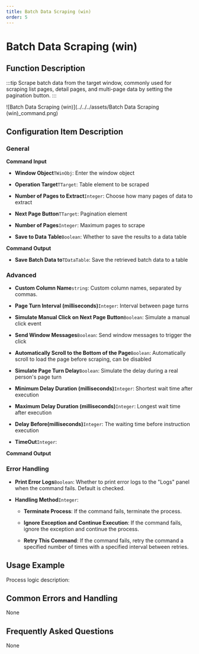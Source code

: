 ```yaml
---
title: Batch Data Scraping (win)
order: 5
---
```


# Batch Data Scraping (win)

## Function Description

:::tip 
Scrape batch data from the target window, commonly used for scraping list pages, detail pages, and multi-page data by setting the pagination button.
:::

![Batch Data Scraping (win)](../../../assets/Batch Data Scraping (win)_command.png)

## Configuration Item Description

### General

**Command Input**

- **Window Object**`TWinObj`: Enter the window object

- **Operation Target**`TTarget`: Table element to be scraped

- **Number of Pages to Extract**`Integer`: Choose how many pages of data to extract

- **Next Page Button**`TTarget`: Pagination element

- **Number of Pages**`Integer`: Maximum pages to scrape

- **Save to Data Table**`Boolean`: Whether to save the results to a data table


**Command Output**

- **Save Batch Data to**`TDataTable`: Save the retrieved batch data to a table

### Advanced

- **Custom Column Name**`string`: Custom column names, separated by commas.

- **Page Turn Interval (milliseconds)**`Integer`: Interval between page turns

- **Simulate Manual Click on Next Page Button**`Boolean`: Simulate a manual click event

- **Send Window Messages**`Boolean`: Send window messages to trigger the click

- **Automatically Scroll to the Bottom of the Page**`Boolean`: Automatically scroll to load the page before scraping, can be disabled

- **Simulate Page Turn Delay**`Boolean`: Simulate the delay during a real person's page turn

- **Minimum Delay Duration (milliseconds)**`Integer`: Shortest wait time after execution

- **Maximum Delay Duration (milliseconds)**`Integer`: Longest wait time after execution

- **Delay Before(milliseconds)**`Integer`: The waiting time before instruction execution

- **TimeOut**`Integer`: 


**Command Output**

### Error Handling

- **Print Error Logs**`Boolean`: Whether to print error logs to the "Logs" panel when the command fails. Default is checked. 

- **Handling Method**`Integer`:

    - **Terminate Process**: If the command fails, terminate the process.

    - **Ignore Exception and Continue Execution**: If the command fails, ignore the exception and continue the process.

    - **Retry This Command**: If the command fails, retry the command a specified number of times with a specified interval between retries.

## Usage Example

Process logic description:

## Common Errors and Handling

None

## Frequently Asked Questions

None

